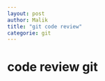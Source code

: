 ```yaml
---
layout: post
author: Malik
title: "git code review"
categorie: git
---
```


<h1> code review git<h1>